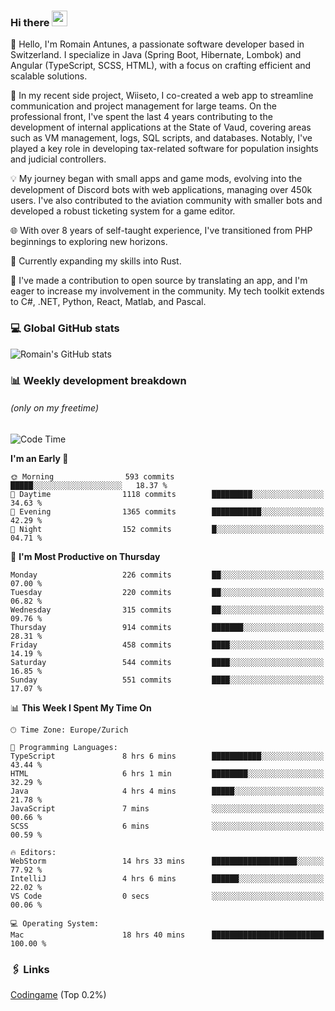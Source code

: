 ### Hi there <img src="https://media.giphy.com/media/hvRJCLFzcasrR4ia7z/giphy.gif" width="25px" height="25px">

👋 Hello, I'm Romain Antunes, a passionate software developer based in Switzerland. I specialize in Java (Spring Boot, Hibernate, Lombok) and Angular (TypeScript, SCSS, HTML), with a focus on crafting efficient and scalable solutions.

🚀 In my recent side project, Wiiseto, I co-created a web app to streamline communication and project management for large teams. On the professional front, I've spent the last 4 years contributing to the development of internal applications at the State of Vaud, covering areas such as VM management, logs, SQL scripts, and databases. Notably, I've played a key role in developing tax-related software for population insights and judicial controllers.

💡 My journey began with small apps and game mods, evolving into the development of Discord bots with web applications, managing over 450k users. I've also contributed to the aviation community with smaller bots and developed a robust ticketing system for a game editor.

🌐 With over 8 years of self-taught experience, I've transitioned from PHP beginnings to exploring new horizons.

🌱 Currently expanding my skills into Rust.

🤝 I've made a contribution to open source by translating an app, and I'm eager to increase my involvement in the community. My tech toolkit extends to C#, .NET, Python, React, Matlab, and Pascal.



### 💻 Global GitHub stats
![Romain's GitHub stats](https://github-readme-streak-stats.herokuapp.com/?user=romainantunes&theme=dark)


### 📊 Weekly development breakdown 
###### *(only on my freetime)*

<!--START_SECTION:wakastats-->
![Code Time](http://img.shields.io/badge/Code%20Time-1%2C589%20hrs%203%20mins-blue)

**I'm an Early 🐤** 

```text
🌞 Morning                593 commits         █████░░░░░░░░░░░░░░░░░░░░   18.37 % 
🌆 Daytime                1118 commits        █████████░░░░░░░░░░░░░░░░   34.63 % 
🌃 Evening                1365 commits        ███████████░░░░░░░░░░░░░░   42.29 % 
🌙 Night                  152 commits         █░░░░░░░░░░░░░░░░░░░░░░░░   04.71 % 
```
📅 **I'm Most Productive on Thursday** 

```text
Monday                   226 commits         ██░░░░░░░░░░░░░░░░░░░░░░░   07.00 % 
Tuesday                  220 commits         ██░░░░░░░░░░░░░░░░░░░░░░░   06.82 % 
Wednesday                315 commits         ██░░░░░░░░░░░░░░░░░░░░░░░   09.76 % 
Thursday                 914 commits         ███████░░░░░░░░░░░░░░░░░░   28.31 % 
Friday                   458 commits         ████░░░░░░░░░░░░░░░░░░░░░   14.19 % 
Saturday                 544 commits         ████░░░░░░░░░░░░░░░░░░░░░   16.85 % 
Sunday                   551 commits         ████░░░░░░░░░░░░░░░░░░░░░   17.07 % 
```


📊 **This Week I Spent My Time On** 

```text
🕑︎ Time Zone: Europe/Zurich

💬 Programming Languages: 
TypeScript               8 hrs 6 mins        ███████████░░░░░░░░░░░░░░   43.44 % 
HTML                     6 hrs 1 min         ████████░░░░░░░░░░░░░░░░░   32.29 % 
Java                     4 hrs 4 mins        █████░░░░░░░░░░░░░░░░░░░░   21.78 % 
JavaScript               7 mins              ░░░░░░░░░░░░░░░░░░░░░░░░░   00.66 % 
SCSS                     6 mins              ░░░░░░░░░░░░░░░░░░░░░░░░░   00.59 % 

🔥 Editors: 
WebStorm                 14 hrs 33 mins      ███████████████████░░░░░░   77.92 % 
IntelliJ                 4 hrs 6 mins        ██████░░░░░░░░░░░░░░░░░░░   22.02 % 
VS Code                  0 secs              ░░░░░░░░░░░░░░░░░░░░░░░░░   00.06 % 

💻 Operating System: 
Mac                      18 hrs 40 mins      █████████████████████████   100.00 % 
```


<!--END_SECTION:wakastats-->

### 🖇 Links

[Codingame](https://www.codingame.com/profile/defc3ee5279aecc1bb6114e1f994ea9b3325423) (Top 0.2%)
